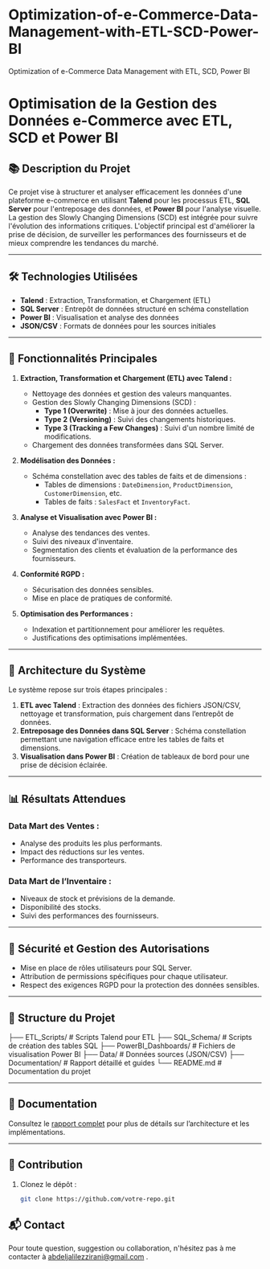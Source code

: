 # Optimization-of-e-Commerce-Data-Management-with-ETL-SCD-Power-BI
Optimization of e-Commerce Data Management with ETL, SCD, Power BI

# Optimisation de la Gestion des Données e-Commerce avec ETL, SCD et Power BI

## 📚 Description du Projet

Ce projet vise à structurer et analyser efficacement les données d'une plateforme e-commerce en utilisant **Talend** pour les processus ETL, **SQL Server** pour l'entreposage des données, et **Power BI** pour l'analyse visuelle. La gestion des Slowly Changing Dimensions (SCD) est intégrée pour suivre l'évolution des informations critiques. L'objectif principal est d'améliorer la prise de décision, de surveiller les performances des fournisseurs et de mieux comprendre les tendances du marché.

---

## 🛠️ Technologies Utilisées

- **Talend** : Extraction, Transformation, et Chargement (ETL)
- **SQL Server** : Entrepôt de données structuré en schéma constellation
- **Power BI** : Visualisation et analyse des données
- **JSON/CSV** : Formats de données pour les sources initiales

---

## 🚀 Fonctionnalités Principales

1. **Extraction, Transformation et Chargement (ETL) avec Talend :**
   - Nettoyage des données et gestion des valeurs manquantes.
   - Gestion des Slowly Changing Dimensions (SCD) :
     - **Type 1 (Overwrite)** : Mise à jour des données actuelles.
     - **Type 2 (Versioning)** : Suivi des changements historiques.
     - **Type 3 (Tracking a Few Changes)** : Suivi d'un nombre limité de modifications.
   - Chargement des données transformées dans SQL Server.

2. **Modélisation des Données :**
   - Schéma constellation avec des tables de faits et de dimensions :
     - Tables de dimensions : `DateDimension`, `ProductDimension`, `CustomerDimension`, etc.
     - Tables de faits : `SalesFact` et `InventoryFact`.

3. **Analyse et Visualisation avec Power BI :**
   - Analyse des tendances des ventes.
   - Suivi des niveaux d'inventaire.
   - Segmentation des clients et évaluation de la performance des fournisseurs.

4. **Conformité RGPD :**
   - Sécurisation des données sensibles.
   - Mise en place de pratiques de conformité.

5. **Optimisation des Performances :**
   - Indexation et partitionnement pour améliorer les requêtes.
   - Justifications des optimisations implémentées.

---

## 📑 Architecture du Système

Le système repose sur trois étapes principales :  
1. **ETL avec Talend** : Extraction des données des fichiers JSON/CSV, nettoyage et transformation, puis chargement dans l’entrepôt de données.  
2. **Entreposage des Données dans SQL Server** : Schéma constellation permettant une navigation efficace entre les tables de faits et dimensions.  
3. **Visualisation dans Power BI** : Création de tableaux de bord pour une prise de décision éclairée.

---

## 📊 Résultats Attendues

### Data Mart des Ventes :
- Analyse des produits les plus performants.
- Impact des réductions sur les ventes.
- Performance des transporteurs.

### Data Mart de l’Inventaire :
- Niveaux de stock et prévisions de la demande.
- Disponibilité des stocks.
- Suivi des performances des fournisseurs.

---

## 🔐 Sécurité et Gestion des Autorisations

- Mise en place de rôles utilisateurs pour SQL Server.
- Attribution de permissions spécifiques pour chaque utilisateur.
- Respect des exigences RGPD pour la protection des données sensibles.

---

## 📁 Structure du Projet

├── ETL_Scripts/ # Scripts Talend pour ETL 
├── SQL_Schema/ # Scripts de création des tables SQL 
├── PowerBI_Dashboards/ # Fichiers de visualisation Power BI 
├── Data/ # Données sources (JSON/CSV) 
├── Documentation/ # Rapport détaillé et guides 
└── README.md # Documentation du projet



---

## 📄 Documentation

Consultez le [rapport complet](./Documentation/Rapport_Optimisation_Donnees_eCommerce.docx) pour plus de détails sur l’architecture et les implémentations.

---

## 🤝 Contribution

1. Clonez le dépôt :
   ```bash
   git clone https://github.com/votre-repo.git


## 📬 Contact
Pour toute question, suggestion ou collaboration, n'hésitez pas à me contacter à 
abdeljalilezzirani@gmail.com
.
